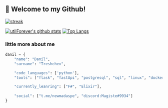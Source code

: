 ## 👋 Welcome to my Github!

[![streak](https://github-readme-streak-stats.herokuapp.com/?user=madaspe&theme=calm)](https://github.com/Madaspe)

[![utilForever's github stats](https://github-readme-stats.vercel.app/api?username=madaspe&show_icons=true&theme=dracula)](https://github.com/Madaspe)
[![Top Langs](https://github-readme-stats.vercel.app/api/top-langs/?username=madaspe&layout=compact&langs_count=8&theme=dracula)](https://github.com/Madaspe)
### little more about me
```python
danil = {
    "name": "Danil",
    "surname": "Treshchev",

    "code_languages": ['python'],
    "tools": ["flask", "fastApi", "postgresql", "sql", "linux", "docker", "git", "redis", "mongodb", "asyncio", "aiohttp"],

    "currently_leanring": ["F#", "Elixir"],
    
    "social": ["t.me/newmadaspe", "discord:Magiste#9934"]
}
```
